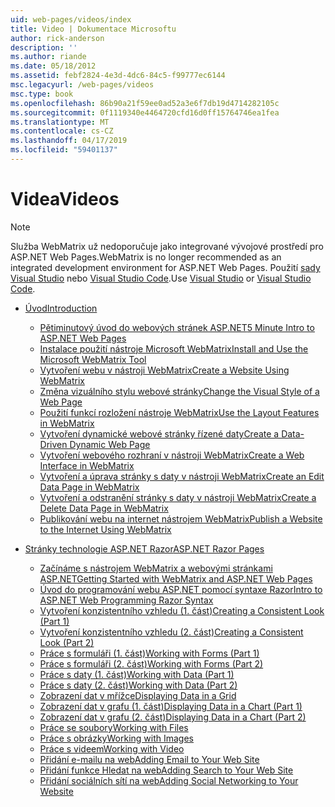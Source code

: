 ```yaml
---
uid: web-pages/videos/index
title: Video | Dokumentace Microsoftu
author: rick-anderson
description: ''
ms.author: riande
ms.date: 05/18/2012
ms.assetid: febf2824-4e3d-4dc6-84c5-f99777ec6144
msc.legacyurl: /web-pages/videos
msc.type: book
ms.openlocfilehash: 86b90a21f59ee0ad52a3e6f7db19d4714282105c
ms.sourcegitcommit: 0f1119340e4464720cfd16d0ff15764746ea1fea
ms.translationtype: MT
ms.contentlocale: cs-CZ
ms.lasthandoff: 04/17/2019
ms.locfileid: "59401137"
---
```

# <a name="videos"></a><span data-ttu-id="f8be8-102">Videa</span><span class="sxs-lookup"><span data-stu-id="f8be8-102">Videos</span></span>


> [!NOTE] 
> <span data-ttu-id="f8be8-103">Služba WebMatrix už nedoporučuje jako integrované vývojové prostředí pro ASP.NET Web Pages.</span><span class="sxs-lookup"><span data-stu-id="f8be8-103">WebMatrix is no longer recommended as an integrated development environment for ASP.NET Web Pages.</span></span> <span data-ttu-id="f8be8-104">Použití [sady Visual Studio](xref:aspnet/web-pages/overview/getting-started/program-asp-net-web-pages-in-visual-studio) nebo [Visual Studio Code](https://code.visualstudio.com/).</span><span class="sxs-lookup"><span data-stu-id="f8be8-104">Use [Visual Studio](xref:aspnet/web-pages/overview/getting-started/program-asp-net-web-pages-in-visual-studio) or [Visual Studio Code](https://code.visualstudio.com/).</span></span>

- [<span data-ttu-id="f8be8-105">Úvod</span><span class="sxs-lookup"><span data-stu-id="f8be8-105">Introduction</span></span>](introduction/index.md)

    - [<span data-ttu-id="f8be8-106">Pětiminutový úvod do webových stránek ASP.NET</span><span class="sxs-lookup"><span data-stu-id="f8be8-106">5 Minute Intro to ASP.NET Web Pages</span></span>](introduction/5-minute-introduction-to-aspnet-web-pages.md)
    - [<span data-ttu-id="f8be8-107">Instalace použití nástroje Microsoft WebMatrix</span><span class="sxs-lookup"><span data-stu-id="f8be8-107">Install and Use the Microsoft WebMatrix Tool</span></span>](introduction/install-and-use-the-microsoft-webmatrix-tool.md)
    - [<span data-ttu-id="f8be8-108">Vytvoření webu v nástroji WebMatrix</span><span class="sxs-lookup"><span data-stu-id="f8be8-108">Create a Website Using WebMatrix</span></span>](introduction/create-a-website-using-webmatrix.md)
    - [<span data-ttu-id="f8be8-109">Změna vizuálního stylu webové stránky</span><span class="sxs-lookup"><span data-stu-id="f8be8-109">Change the Visual Style of a Web Page</span></span>](introduction/change-the-visual-style-of-a-web-page.md)
    - [<span data-ttu-id="f8be8-110">Použití funkcí rozložení nástroje WebMatrix</span><span class="sxs-lookup"><span data-stu-id="f8be8-110">Use the Layout Features in WebMatrix</span></span>](introduction/use-the-layout-features-in-webmatrix.md)
    - [<span data-ttu-id="f8be8-111">Vytvoření dynamické webové stránky řízené daty</span><span class="sxs-lookup"><span data-stu-id="f8be8-111">Create a Data-Driven Dynamic Web Page</span></span>](introduction/create-a-data-driven-dynamic-web-page.md)
    - [<span data-ttu-id="f8be8-112">Vytvoření webového rozhraní v nástroji WebMatrix</span><span class="sxs-lookup"><span data-stu-id="f8be8-112">Create a Web Interface in WebMatrix</span></span>](introduction/create-a-web-interface-in-webmatrix.md)
    - [<span data-ttu-id="f8be8-113">Vytvoření a úprava stránky s daty v nástroji WebMatrix</span><span class="sxs-lookup"><span data-stu-id="f8be8-113">Create an Edit Data Page in WebMatrix</span></span>](introduction/create-an-edit-data-page-in-webmatrix.md)
    - [<span data-ttu-id="f8be8-114">Vytvoření a odstranění stránky s daty v nástroji WebMatrix</span><span class="sxs-lookup"><span data-stu-id="f8be8-114">Create a Delete Data Page in WebMatrix</span></span>](introduction/create-a-delete-data-page-in-webmatrix.md)
    - [<span data-ttu-id="f8be8-115">Publikování webu na internet nástrojem WebMatrix</span><span class="sxs-lookup"><span data-stu-id="f8be8-115">Publish a Website to the Internet Using WebMatrix</span></span>](introduction/publish-a-website-to-the-internet-using-webmatrix.md)
- [<span data-ttu-id="f8be8-116">Stránky technologie ASP.NET Razor</span><span class="sxs-lookup"><span data-stu-id="f8be8-116">ASP.NET Razor Pages</span></span>](aspnet-razor-pages/index.md)

    - [<span data-ttu-id="f8be8-117">Začínáme s nástrojem WebMatrix a webovými stránkami ASP.NET</span><span class="sxs-lookup"><span data-stu-id="f8be8-117">Getting Started with WebMatrix and ASP.NET Web Pages</span></span>](aspnet-razor-pages/getting-started-with-webmatrix-and-aspnet-web-pages.md)
    - [<span data-ttu-id="f8be8-118">Úvod do programování webu ASP.NET pomocí syntaxe Razor</span><span class="sxs-lookup"><span data-stu-id="f8be8-118">Intro to ASP.NET Web Programming Razor Syntax</span></span>](aspnet-razor-pages/introduction-to-aspnet-web-programming-using-the-razor-syntax.md)
    - [<span data-ttu-id="f8be8-119">Vytvoření konzistentního vzhledu (1. část)</span><span class="sxs-lookup"><span data-stu-id="f8be8-119">Creating a Consistent Look (Part 1)</span></span>](aspnet-razor-pages/creating-a-consistent-look-part-1.md)
    - [<span data-ttu-id="f8be8-120">Vytvoření konzistentního vzhledu (2. část)</span><span class="sxs-lookup"><span data-stu-id="f8be8-120">Creating a Consistent Look (Part 2)</span></span>](aspnet-razor-pages/creating-a-consistent-look-part-2.md)
    - [<span data-ttu-id="f8be8-121">Práce s formuláři (1. část)</span><span class="sxs-lookup"><span data-stu-id="f8be8-121">Working with Forms (Part 1)</span></span>](aspnet-razor-pages/working-with-forms-part-1.md)
    - [<span data-ttu-id="f8be8-122">Práce s formuláři (2. část)</span><span class="sxs-lookup"><span data-stu-id="f8be8-122">Working with Forms (Part 2)</span></span>](aspnet-razor-pages/working-with-forms-part-2.md)
    - [<span data-ttu-id="f8be8-123">Práce s daty (1. část)</span><span class="sxs-lookup"><span data-stu-id="f8be8-123">Working with Data (Part 1)</span></span>](aspnet-razor-pages/working-with-data-part-1.md)
    - [<span data-ttu-id="f8be8-124">Práce s daty (2. část)</span><span class="sxs-lookup"><span data-stu-id="f8be8-124">Working with Data (Part 2)</span></span>](aspnet-razor-pages/working-with-data-part-2.md)
    - [<span data-ttu-id="f8be8-125">Zobrazení dat v mřížce</span><span class="sxs-lookup"><span data-stu-id="f8be8-125">Displaying Data in a Grid</span></span>](aspnet-razor-pages/displaying-data-in-a-grid.md)
    - [<span data-ttu-id="f8be8-126">Zobrazení dat v grafu (1. část)</span><span class="sxs-lookup"><span data-stu-id="f8be8-126">Displaying Data in a Chart (Part 1)</span></span>](aspnet-razor-pages/displaying-data-in-a-chart-part-1.md)
    - [<span data-ttu-id="f8be8-127">Zobrazení dat v grafu (2. část)</span><span class="sxs-lookup"><span data-stu-id="f8be8-127">Displaying Data in a Chart (Part 2)</span></span>](aspnet-razor-pages/displaying-data-in-a-chart-part-2.md)
    - [<span data-ttu-id="f8be8-128">Práce se soubory</span><span class="sxs-lookup"><span data-stu-id="f8be8-128">Working with Files</span></span>](aspnet-razor-pages/working-with-files.md)
    - [<span data-ttu-id="f8be8-129">Práce s obrázky</span><span class="sxs-lookup"><span data-stu-id="f8be8-129">Working with Images</span></span>](aspnet-razor-pages/working-with-images.md)
    - [<span data-ttu-id="f8be8-130">Práce s videem</span><span class="sxs-lookup"><span data-stu-id="f8be8-130">Working with Video</span></span>](aspnet-razor-pages/working-with-video.md)
    - [<span data-ttu-id="f8be8-131">Přidání e-mailu na web</span><span class="sxs-lookup"><span data-stu-id="f8be8-131">Adding Email to Your Web Site</span></span>](aspnet-razor-pages/adding-email-to-your-web-site.md)
    - [<span data-ttu-id="f8be8-132">Přidání funkce Hledat na web</span><span class="sxs-lookup"><span data-stu-id="f8be8-132">Adding Search to Your Web Site</span></span>](aspnet-razor-pages/adding-search-to-your-web-site.md)
    - [<span data-ttu-id="f8be8-133">Přidání sociálních sítí na web</span><span class="sxs-lookup"><span data-stu-id="f8be8-133">Adding Social Networking to Your Website</span></span>](aspnet-razor-pages/adding-social-networking-to-your-website.md)
